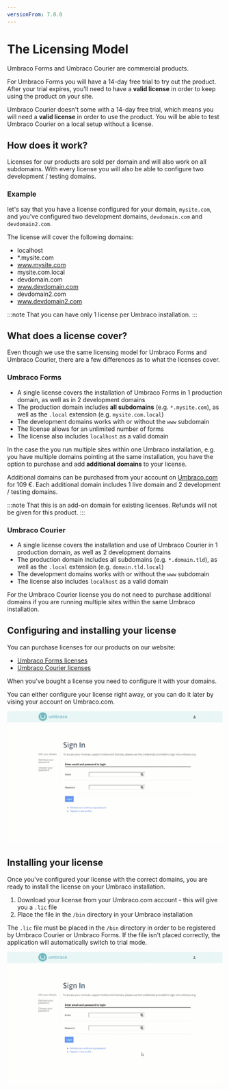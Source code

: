 ```yaml
---
versionFrom: 7.0.0
---
```


# The Licensing Model

Umbraco Forms and Umbraco Courier are commercial products. 

For Umbraco Forms you will have a 14-day free trial to try out the product. After your trial expires, you'll need to have a **valid license** in order to keep using the product on your site.

Umbraco Courier doesn't some with a 14-day free trial, which means you will need a **valid license** in order to use the product. You will be able to test Umbraco Courier on a local setup without a license.

## How does it work?

Licenses for our products are sold per domain and will also work on all subdomains. With every license you will also be able to configure two development / testing domains.

### Example

let's say that you have a license configured for your domain, `mysite.com`, and you've configured two development domains, `devdomain.com` and `devdomain2.com`.

The license will cover the following domains:

- localhost
- *.mysite.com
- www.mysite.com
- mysite.com.local
- devdomain.com
- www.devdomain.com
- devdomain2.com
- www.devdomain2.com

:::note
That you can have only 1 license per Umbraco installation.
:::

## What does a license cover?

Even though we use the same licensing model for Umbraco Forms and Umbraco Courier, there are a few differences as to what the licenses cover.

### Umbraco Forms

- A single license covers the installation of Umbraco Forms in 1 production domain, as well as in 2 development domains
- The production domain includes **all subdomains** (e.g. `*.mysite.com`), as well as the `.local` extension (e.g. `mysite.com.local`)
- The development domains works with or without the `www` subdomain
- The license allows for an unlimited number of forms
- The license also includes `localhost` as a valid domain

In the case the you run multiple sites within one Umbraco installation, e.g. you have multiple domains pointing at the same installation, you have the option to purchase and add **additional domains** to your license.

Additional domains can be purchased from your account on [Umbraco.com](https://umbraco.com) for 109 €. Each additional domain includes 1 live domain and 2 development / testing domains.

:::note
That this is an add-on domain for existing licenses. Refunds will not be given for this product.
:::

### Umbraco Courier

- A single license covers the installation and use of Umbraco Courier in 1 production domain, as well as 2 development domains
- The production domain includes all subdomains (e.g. `*.domain.tld`), as well as the `.local` extension (e.g. `domain.tld.local`)
- The development domains works with or without the `www` subdomain
- The license also includes `localhost` as a valid domain

For the Umbraco Courier license you do not need to purchase additional domains if you are running multiple sites within the same Umbraco installation. 

## Configuring and installing your license

You can purchase licenses for our products on our website:

- [Umbraco Forms licenses](https://umbraco.com/apps/umbraco-forms/)
- [Umbraco Courier licenses](https://umbraco.com/apps/umbraco-courier/)

When you've bought a license you need to configure it with your domains.

You can either configure your license right away, or you can do it later by vising your account on Umbraco.com.

![Configuring Umbraco Forms license](images/configure-forms-license.gif)

## Installing your license

Once you've configured your license with the correct domains, you are ready to install the license on your Umbraco installation.

1. Download your license from your Umbraco.com account - this will give you a `.lic` file
2. Place the file in the `/bin` directory in your Umbraco installation

The `.lic` file must be placed in the `/bin` directory in order to be registered by Umbraco Courier or Umbraco Forms. If the file isn't placed correctly, the application will automatically switch to trial mode.

![Installing Umbraco Forms license](images/install-forms-license.gif)
